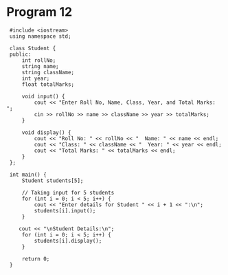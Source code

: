 # Program 12
     #include <iostream>
     using namespace std;

     class Student {
     public:
         int rollNo;
         string name;
         string className;
         int year;
         float totalMarks;

         void input() {
             cout << "Enter Roll No, Name, Class, Year, and Total Marks: ";
             cin >> rollNo >> name >> className >> year >> totalMarks;
         }

         void display() {
             cout << "Roll No: " << rollNo << "  Name: " << name << endl;
             cout << "Class: " << className << "  Year: " << year << endl;
             cout << "Total Marks: " << totalMarks << endl;
         }
     };

     int main() {
         Student students[5];

         // Taking input for 5 students
         for (int i = 0; i < 5; i++) {
             cout << "Enter details for Student " << i + 1 << ":\n";
             students[i].input();
         }

        cout << "\nStudent Details:\n";
         for (int i = 0; i < 5; i++) {
             students[i].display();
         }

         return 0;
     }
